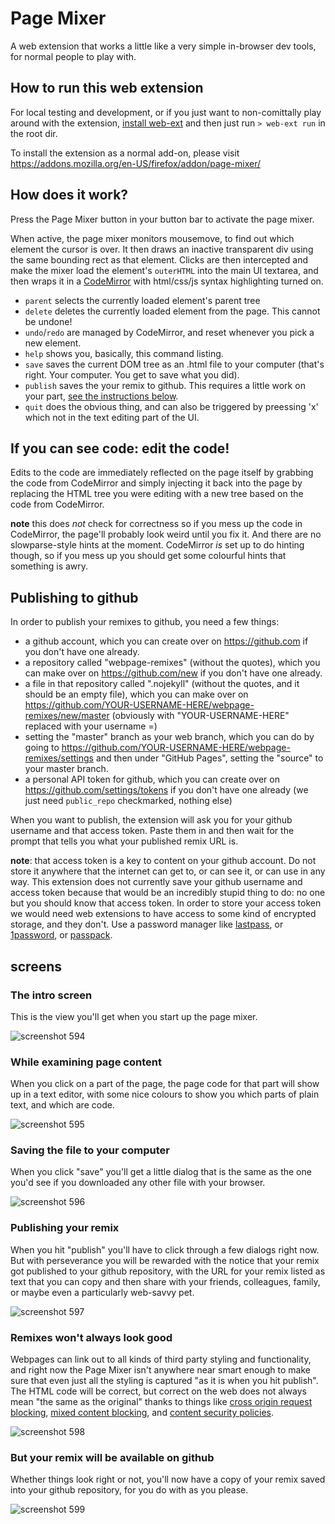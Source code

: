 # Page Mixer

A web extension that works a little like a very simple in-browser dev tools, for normal people to play with.

## How to run this web extension

For local testing and development, or if you just want to non-comittally play around with the extension, [install web-ext](https://developer.mozilla.org/en-US/docs/Mozilla/Add-ons/WebExtensions/Getting_started_with_web-ext) and then just run `> web-ext run` in the root dir.

To install the extension as a normal add-on, please visit https://addons.mozilla.org/en-US/firefox/addon/page-mixer/

## How does it work?

Press the Page Mixer button in your button bar to activate the page mixer.

When active, the page mixer monitors mousemove, to find out which element the cursor is over. It then draws an inactive transparent div using the same bounding rect as that element. Clicks are then intercepted and make the mixer load the element's `outerHTML` into the main UI textarea, and then wraps it in a [CodeMirror](https://codemirror.net/) with html/css/js syntax highlighting turned on.

- `parent` selects the currently loaded element's parent tree
- `delete` deletes the currently loaded element from the page. This cannot be undone!
- `undo`/`redo` are managed by CodeMirror, and reset whenever you pick a new element.
- `help` shows you, basically, this command listing.
- `save` saves the current DOM tree as an .html file to your computer (that's right. Your computer. You get to save what you did).
- `publish` saves the your remix to github. This requires a little work on your part, [see the instructions below](#publishing-to-github).
- `quit` does the obvious thing, and can also be triggered by preessing 'x' which not in the text editing part of the UI.

## If you can see code: edit the code!

Edits to the code are immediately reflected on the page itself by grabbing the code from CodeMirror and simply injecting it back into the page by replacing the HTML tree you were editing with a new tree based on the code from CodeMirror.

**note** this does _not_ check for correctness so if you mess up the code in CodeMirror, the page'll probably look weird until you fix it. And there are no slowparse-style hints at the moment. CodeMirror _is_ set up to do hinting though, so if you mess up you should get some colourful hints that something is awry.

## Publishing to github

In order to publish your remixes to github, you need a few things:

- a github account, which you can create over on https://github.com if you don't have one already.
- a repository called "webpage-remixes" (without the quotes), which you can make over on https://github.com/new if you don't have one already.
- a file in that repository called ".nojekyll" (without the quotes, and it should be an empty file), which you can make over on https://github.com/YOUR-USERNAME-HERE/webpage-remixes/new/master (obviously with "YOUR-USERNAME-HERE" replaced with your username =)
- setting the "master" branch as your web branch, which you can do by going to https://github.com/YOUR-USERNAME-HERE/webpage-remixes/settings and then under "GitHub Pages", setting the "source" to your master branch.
- a personal API token for github, which you can create over on https://github.com/settings/tokens if you don't have one already (we just need `public_repo` checkmarked, nothing else)

When you want to publish, the extension will ask you for your github username and that access token. Paste them in and then wait for the prompt that tells you what your published remix URL is.

**note**: that access token is a key to content on your github account. Do not store it anywhere that the internet can get to, or can see it, or can use in any way. This extension does not currently save your github username and access token because that would be an incredibly stupid thing to do: no one but you should know that access token. In order to store your access token we would need web extensions to have access to some kind of encrypted storage, and they don't. Use a password manager like [lastpass](https://www.lastpass.com/), or [1password](https://1password.com/), or [passpack](https://www.passpack.com/).

## screens

### The intro screen

This is the view you'll get when you start up the page mixer.

![screenshot 594](https://user-images.githubusercontent.com/177243/44127196-1803014a-9ff1-11e8-95ba-409cf64b57ab.png)

### While examining page content

When you click on a part of the page, the page code for that part will show up in a text editor, with some nice colours to show you which parts of plain text, and which are code.

![screenshot 595](https://user-images.githubusercontent.com/177243/44127197-1a02bcba-9ff1-11e8-8cf7-11fb72aeb314.png)

### Saving the file to your computer

When you click "save" you'll get a little dialog that is the same as the one you'd see if you downloaded any other file with your browser.

![screenshot 596](https://user-images.githubusercontent.com/177243/44127201-1b398348-9ff1-11e8-8d7d-ebe27e92d3f8.png)

### Publishing your remix

When you hit "publish" you'll have to click through a few dialogs right now. But with perseverance you will be rewarded with the notice that your remix got published to your github repository, with the URL for your remix listed as text that you can copy and then share with your friends, colleagues, family, or maybe even a particularly web-savvy pet.

![screenshot 597](https://user-images.githubusercontent.com/177243/44127203-1c71510a-9ff1-11e8-8353-71d61d64b5be.png)

### Remixes won't always look good

Webpages can link out to all kinds of third party styling and functionality, and right now the Page Mixer isn't anywhere near smart enough to make sure that even just all the styling is captured "as it is when you hit publish". The HTML code will be correct, but correct on the web does not always mean "the same as the original" thanks to things like [cross origin request blocking](https://developer.mozilla.org/en-US/docs/Web/HTTP/CORS), [mixed content blocking](https://developer.mozilla.org/en-US/docs/Web/Security/Mixed_content/How_to_fix_website_with_mixed_content), and [content security policies](https://developer.mozilla.org/en-US/docs/Web/HTTP/CSP).

![screenshot 598](https://user-images.githubusercontent.com/177243/44127205-1efafdd6-9ff1-11e8-87c0-24707a53d8b0.png)

### But your remix will be available on github

Whether things look right or not, you'll now have a copy of your remix saved into your github repository, for you do with as you please.

![screenshot 599](https://user-images.githubusercontent.com/177243/44127206-200b4cda-9ff1-11e8-929c-e54885a064d8.png)


